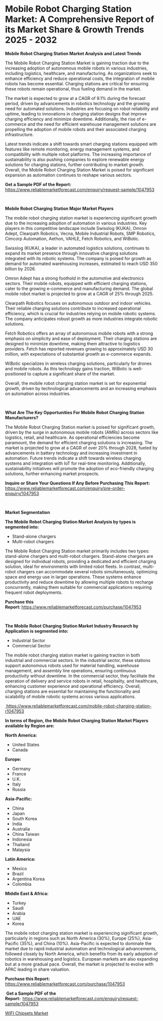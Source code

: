<p><h1>Mobile Robot Charging Station Market: A Comprehensive Report of its Market Share & Growth Trends 2025 - 2032</h1></p><p><strong>Mobile Robot Charging Station Market Analysis and Latest Trends</strong></p>
<p><p>The Mobile Robot Charging Station Market is gaining traction due to the increasing adoption of autonomous mobile robots in various industries, including logistics, healthcare, and manufacturing. As organizations seek to enhance efficiency and reduce operational costs, the integration of mobile robots has become essential. Charging stations are critical for ensuring these robots remain operational, thus fueling demand in the market.</p><p>The market is expected to grow at a CAGR of 9.1% during the forecast period, driven by advancements in robotics technology and the growing need for automated solutions. Industries are focusing on robot reliability and uptime, leading to innovations in charging station designs that improve charging efficiency and minimize downtime. Additionally, the rise of e-commerce and the need for efficient warehouse management solutions are propelling the adoption of mobile robots and their associated charging infrastructure.</p><p>Latest trends indicate a shift towards smart charging stations equipped with features like remote monitoring, energy management systems, and compatibility with multiple robot platforms. The increasing importance of sustainability is also pushing companies to explore renewable energy solutions for charging stations, further contributing to market growth. Overall, the Mobile Robot Charging Station Market is poised for significant expansion as automation continues to reshape various sectors.</p></p>
<p><strong>Get a Sample PDF of the Report:&nbsp;</strong> <a href="https://www.reliablemarketforecast.com/enquiry/request-sample/1047953?utm_campaign=2268&utm_medium=2&utm_source=Github&utm_content=ia&utm_term=10022025&utm_id=mobile-robot-charging-station">https://www.reliablemarketforecast.com/enquiry/request-sample/1047953</a></p>
<p>&nbsp;</p>
<p><strong>Mobile Robot Charging Station Major Market Players</strong></p>
<p><p>The mobile robot charging station market is experiencing significant growth due to the increasing adoption of automation in various industries. Key players in this competitive landscape include Swisslog (KUKA), Omron Adept, Clearpath Robotics, Vecna, Mobile Industrial Robots, SMP Robotics, Cimcorp Automation, Aethon, VAHLE, Fetch Robotics, and WiBotic.</p><p>Swisslog (KUKA), a leader in automated logistics solutions, continues to expand its market presence through innovative charging solutions integrated with its robotic systems. The company is poised for growth as demand for automated warehousing increases, estimated to reach USD 350 billion by 2026.</p><p>Omron Adept has a strong foothold in the automotive and electronics sectors. Their mobile robots, equipped with efficient charging stations, cater to the growing e-commerce and manufacturing demand. The global mobile robot market is projected to grow at a CAGR of 25% through 2025.</p><p>Clearpath Robotics focuses on autonomous outdoor and indoor vehicles. Their reliable charging solutions contribute to increased operational efficiency, which is crucial for industries relying on mobile robotic systems. The company anticipates robust growth as more industries integrate robotic solutions.</p><p>Fetch Robotics offers an array of autonomous mobile robots with a strong emphasis on simplicity and ease of deployment. Their charging stations are designed to minimize downtime, making them attractive to logistics providers. Fetch has reported revenues growing to approximately USD 30 million, with expectations of substantial growth as e-commerce expands.</p><p>WiBotic specializes in wireless charging solutions, particularly for drones and mobile robots. As this technology gains traction, WiBotic is well-positioned to capture a significant share of the market.</p><p>Overall, the mobile robot charging station market is set for exponential growth, driven by technological advancements and an increasing emphasis on automation across industries.</p></p>
<p>&nbsp;</p>
<p><strong>What Are The Key Opportunities For Mobile Robot Charging Station Manufacturers?</strong></p>
<p><p>The Mobile Robot Charging Station market is poised for significant growth, driven by the surge in autonomous mobile robots (AMRs) across sectors like logistics, retail, and healthcare. As operational efficiencies become paramount, the demand for efficient charging solutions is increasing. The market is projected to grow at a CAGR of over 20% through 2028, fueled by advancements in battery technology and increasing investment in automation. Future trends indicate a shift towards wireless charging systems and integration with IoT for real-time monitoring. Additionally, sustainability initiatives will promote the adoption of eco-friendly charging solutions, further enhancing market prospects.</p></p>
<p><strong>Inquire or Share Your Questions If Any Before Purchasing This Report:</strong> <a href="https://www.reliablemarketforecast.com/enquiry/pre-order-enquiry/1047953?utm_campaign=2268&utm_medium=2&utm_source=Github&utm_content=ia&utm_term=10022025&utm_id=mobile-robot-charging-station">https://www.reliablemarketforecast.com/enquiry/pre-order-enquiry/1047953</a></p>
<p>&nbsp;</p>
<p><strong>Market Segmentation</strong></p>
<p><strong>The Mobile Robot Charging Station Market Analysis by types is segmented into:</strong></p>
<p><ul><li>Stand-alone chargers</li><li>Multi-robot chargers</li></ul></p>
<p><p>The Mobile Robot Charging Station market primarily includes two types: stand-alone chargers and multi-robot chargers. Stand-alone chargers are designed for individual robots, providing a dedicated and efficient charging solution, ideal for environments with limited robot fleets. In contrast, multi-robot chargers can accommodate several robots simultaneously, optimizing space and energy use in larger operations. These systems enhance productivity and reduce downtime by allowing multiple robots to recharge concurrently, making them suitable for commercial applications requiring frequent robot deployments.</p></p>
<p><strong>Purchase this Report:&nbsp;</strong><a href="https://www.reliablemarketforecast.com/purchase/1047953?utm_campaign=2268&utm_medium=2&utm_source=Github&utm_content=ia&utm_term=10022025&utm_id=mobile-robot-charging-station">https://www.reliablemarketforecast.com/purchase/1047953</a></p>
<p>&nbsp;</p>
<p><strong>The Mobile Robot Charging Station Market Industry Research by Application is segmented into:</strong></p>
<p><ul><li>Industrial Sector</li><li>Commercial Sector</li></ul></p>
<p><p>The mobile robot charging station market is gaining traction in both industrial and commercial sectors. In the industrial sector, these stations support autonomous robots used for material handling, warehouse management, and assembly line operations, ensuring continuous productivity without downtime. In the commercial sector, they facilitate the operation of delivery and service robots in retail, hospitality, and healthcare, enhancing customer experience and operational efficiency. Overall, charging stations are essential for maintaining the functionality and scalability of mobile robotic systems across various applications.</p></p>
<p><a href="https://www.reliablemarketforecast.com/mobile-robot-charging-station-r1047953?utm_campaign=2268&utm_medium=2&utm_source=Github&utm_content=ia&utm_term=10022025&utm_id=mobile-robot-charging-station">&nbsp;https://www.reliablemarketforecast.com/mobile-robot-charging-station-r1047953</a></p>
<p><strong>In terms of Region, the Mobile Robot Charging Station Market Players available by Region are:</strong></p>
<p>
    <p> <strong> North America: </strong>
        <ul>
            <li>United States</li>
            <li>Canada</li>
        </ul>
        </p> 
    <p> <strong> Europe: </strong>
        <ul>
            <li>Germany</li>
            <li>France</li>
            <li>U.K.</li>
            <li>Italy</li>
            <li>Russia</li>
        </ul>
        </p> 
    <p> <strong> Asia-Pacific: </strong>
        <ul>
            <li>China</li>
            <li>Japan</li>
            <li>South Korea</li>
            <li>India</li>
            <li>Australia</li>
            <li>China Taiwan</li>
            <li>Indonesia</li>
            <li>Thailand</li>
            <li>Malaysia</li>
        </ul>
        </p> 
    <p> <strong> Latin America: </strong>
        <ul>
            <li>Mexico</li>
            <li>Brazil</li>
            <li>Argentina Korea</li>
            <li>Colombia</li>
        </ul>
        </p> 
    <p> <strong> Middle East & Africa: </strong>
        <ul>
            <li>Turkey</li>
            <li>Saudi</li>
            <li>Arabia</li>
            <li>UAE</li>
            <li>Korea</li>
        </ul>
    </p>
    </p>
<p><p>The mobile robot charging station market is experiencing significant growth, particularly in regions such as North America (30%), Europe (25%), Asia-Pacific (35%), and China (10%). Asia-Pacific is expected to dominate the market due to rapid industrial automation and technological advancements, followed closely by North America, which benefits from its early adoption of robotics in warehousing and logistics. European markets are also expanding but at a more gradual pace. Overall, the market is projected to evolve with APAC leading in share valuation.</p></p>
<p><strong>Purchase this Report: </strong><a href="https://www.reliablemarketforecast.com/purchase/1047953?utm_campaign=2268&utm_medium=2&utm_source=Github&utm_content=ia&utm_term=10022025&utm_id=mobile-robot-charging-station">https://www.reliablemarketforecast.com/purchase/1047953</a></p>
<p>&nbsp;<strong>Get a Sample PDF of the Report:&nbsp;&nbsp;</strong><a href="https://www.reliablemarketforecast.com/enquiry/request-sample/1047953?utm_campaign=2268&utm_medium=2&utm_source=Github&utm_content=ia&utm_term=10022025&utm_id=mobile-robot-charging-station">https://www.reliablemarketforecast.com/enquiry/request-sample/1047953</a></p>
<p><strong></strong></p>
<p><p><a href="https://github.com/rileymgdorcas/Market-Research-Report-List-1/blob/main/wifi-chipsets-market.md?utm_campaign=2268&utm_medium=2&utm_source=Github&utm_content=ia&utm_term=10022025&utm_id=mobile-robot-charging-station">WIFI Chipsets Market</a></p></p>